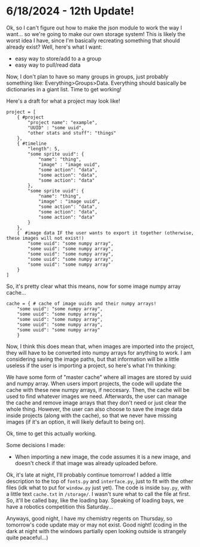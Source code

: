 # 6/18/2024 - 12th Update!

Ok, so I can't figure out how to make the json module to work the way I want... so we're going to make our own storage system! This is likely the worst idea I have, since I'm basically recreating something that should already exist? Well, here's what I want:
- easy way to store/add to a a group
- easy way to pull/read data

Now, I don't plan to have so many groups in groups, just probably something like: Everything>Groups>Data. Everything should basically be dictionaries in a giant list. Time to get working!

Here's a draft for what a project may look like!

```
project = [
    { #project
        "project name": "example",
        "UUID" : "some uuid",
        "other stats and stuff": "things"
    },
    { #timeline
        "length": 5,
        "some sprite uuid": {
            "name": "thing",
            "image" : "image uuid",
            "some action": "data",
            "some action": "data",
            "some action": "data"
        },
        "some sprite uuid": {
            "name": "thing",
            "image" : "image uuid",
            "some action": "data",
            "some action": "data",
            "some action": "data"
        }
    },
    {  #image data IF the user wants to export it together (otherwise, these images will not exist!)
        "some uuid": "some numpy array",
        "some uuid": "some numpy array",
        "some uuid": "some numpy array",
        "some uuid": "some numpy array",
        "some uuid": "some numpy array"
    }
]
```

So, it's pretty clear what this means, now for some image numpy array cache...

```
cache = { # cache of image uuids and their numpy arrays!
    "some uuid": "some numpy array",
    "some uuid": "some numpy array",
    "some uuid": "some numpy array",
    "some uuid": "some numpy array",
    "some uuid": "some numpy array"
    }
```

Now, I think this does mean that, when images are imported into the project, they will have to be converted into numpy arrays for anything to work. I am considering saving the image paths, but that information will be a little useless if the user is importing a project, so here's what I'm thinking: 

We have some form of "master cache" where all images are stored by uuid and numpy array. When users import projects, the code will update the cache with these new numpy arrays, if neccesary. Then, the cache will be used to find whatever images we need. Afterwards, the user can manage the cache and remove image arrays that they don't need or just clear the whole thing. However, the user can also choose to save the image data inside projects (along with the cache), so that we never have missing images (if it's an option, it will likely default to being on).

Ok, time to get this actually working.

Some decisions I made:
- When importing a new image, the code assumes it is a new image, and doesn't check if that image was already uploaded before.

Ok, it's late at night, I'll probably continue tomorrow! I added a little description to the top of `fonts.py` and `interface.py`, just to fit with the other files (idk what to put for `window.py` just yet). The code is inside `bay.py`, with a little text `cache.txt` in `/storage/`. I wasn't sure what to call the file at first. So, it'll be called bay, like the loading bay. Speaking of loading bays, we have a robotics competition this Saturday...

Anyways, good night, I have my chemistry regents on Thursday, so tomorrow's code update may or may not exist. Good night! (coding in the dark at night with the windows partially open looking outside is strangely quite peaceful...)